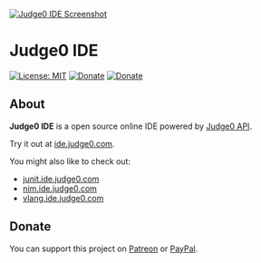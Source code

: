 [![Judge0 IDE Screenshot](https://github.com/judge0/ide/blob/master/.github/Judge0_IDE_1366x768.png)](https://ide.judge0.com/?tyTK)

# Judge0 IDE
[![License: MIT](https://img.shields.io/badge/License-MIT-lightgray.svg)](https://github.com/judge0/ide/blob/master/LICENSE)
[![Donate](https://img.shields.io/badge/Donate-Patreon-red.svg)](https://www.patreon.com/hermanzdosilovic)
[![Donate](https://img.shields.io/badge/Donate-PayPal-blue.svg)](https://www.paypal.me/hermanzdosilovic)

## About
**Judge0 IDE** is a open source online IDE powered by [Judge0 API](https://github.com/judge0/api).

Try it out at [ide.judge0.com](https://ide.judge0.com).

You might also like to check out:
* [junit.ide.judge0.com](https://junit.ide.judge0.com)
* [nim.ide.judge0.com](https://nim.ide.judge0.com)
* [vlang.ide.judge0.com](https://vlang.ide.judge0.com)

## Donate
You can support this project on [Patreon](https://www.patreon.com/hermanzdosilovic) or [PayPal](https://www.paypal.me/hermanzdosilovic).
